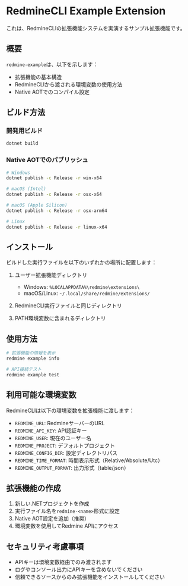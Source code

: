 # RedmineCLI Example Extension

これは、RedmineCLIの拡張機能システムを実演するサンプル拡張機能です。

## 概要

`redmine-example`は、以下を示します：
- 拡張機能の基本構造
- RedmineCLIから渡される環境変数の使用方法
- Native AOTでのコンパイル設定

## ビルド方法

### 開発用ビルド
```bash
dotnet build
```

### Native AOTでのパブリッシュ
```bash
# Windows
dotnet publish -c Release -r win-x64

# macOS (Intel)
dotnet publish -c Release -r osx-x64

# macOS (Apple Silicon)
dotnet publish -c Release -r osx-arm64

# Linux
dotnet publish -c Release -r linux-x64
```

## インストール

ビルドした実行ファイルを以下のいずれかの場所に配置します：

1. ユーザー拡張機能ディレクトリ
   - Windows: `%LOCALAPPDATA%\redmine\extensions\`
   - macOS/Linux: `~/.local/share/redmine/extensions/`

2. RedmineCLI実行ファイルと同じディレクトリ

3. PATH環境変数に含まれるディレクトリ

## 使用方法

```bash
# 拡張機能の情報を表示
redmine example info

# API接続テスト
redmine example test
```

## 利用可能な環境変数

RedmineCLIは以下の環境変数を拡張機能に渡します：

- `REDMINE_URL`: RedmineサーバーのURL
- `REDMINE_API_KEY`: API認証キー
- `REDMINE_USER`: 現在のユーザー名
- `REDMINE_PROJECT`: デフォルトプロジェクト
- `REDMINE_CONFIG_DIR`: 設定ディレクトリパス
- `REDMINE_TIME_FORMAT`: 時間表示形式（Relative/Absolute/Utc）
- `REDMINE_OUTPUT_FORMAT`: 出力形式（table/json）

## 拡張機能の作成

1. 新しい.NETプロジェクトを作成
2. 実行ファイル名を`redmine-<name>`形式に設定
3. Native AOT設定を追加（推奨）
4. 環境変数を使用してRedmine APIにアクセス

## セキュリティ考慮事項

- APIキーは環境変数経由でのみ渡されます
- ログやコンソール出力にAPIキーを含めないでください
- 信頼できるソースからのみ拡張機能をインストールしてください